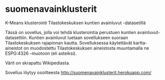 # suomenavainklusterit
K-Means klusterointi Tilastokeskuksen kuntien avainluvut -datasetillä

Tässä on sovellus, jolla voi tehdä klusterointia perustuen kuntien avainluvut-datasettiin. Kuntien avainluvut luetaan sovellukseen suoraan Tilastokeskuksen rajapinnan kautta.
Sovelluksessa käytettävät kartta-aineistot on muodostettu Tilastokeskuksen aineistosta muuntamalla ne ESPG:4326 -muotoon (eli asteiksi).

Värit on skrapattu Wikipediasta.

Sovellus löytyy osoitteesta http://suomenavainklusterit.herokuapp.com/
